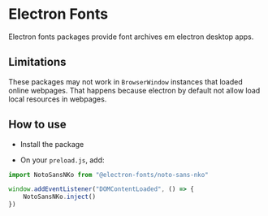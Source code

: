 # Electron Fonts

Electron fonts packages provide font archives em electron desktop apps.

## Limitations

These packages may not work in `BrowserWindow` instances that loaded online webpages. That happens because electron by default not allow load local resources in webpages.

## How to use

* Install the package

* On your `preload.js`, add:

```ts
import NotoSansNKo from "@electron-fonts/noto-sans-nko"

window.addEventListener("DOMContentLoaded", () => {
    NotoSansNKo.inject()
})
```